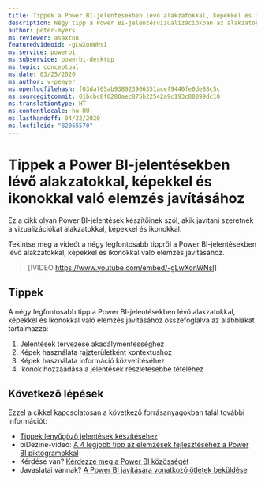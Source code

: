 ```yaml
---
title: Tippek a Power BI-jelentésekben lévő alakzatokkal, képekkel és ikonokkal való elemzés javításához
description: Négy tipp a Power BI-jelentésvizualizációkban az alakzatokat, képeket és ikonokat használó elemzések optimalizálásához a Power BI Desktopban vagy a Power BI szolgáltatásban.
author: peter-myers
ms.reviewer: asaxton
featuredvideoid: -gLwXonWNsI
ms.service: powerbi
ms.subservice: powerbi-desktop
ms.topic: conceptual
ms.date: 03/25/2020
ms.author: v-pemyer
ms.openlocfilehash: f03daf65ab938923906351acef9440fe0de88c5c
ms.sourcegitcommit: 01bcbc8f0280aec875b22542a9c193c80899dc10
ms.translationtype: HT
ms.contentlocale: hu-HU
ms.lasthandoff: 04/22/2020
ms.locfileid: "82065570"
---
```

# <a name="tips-to-improve-analysis-with-shapes-images-and-icons-in-power-bi-reports"></a>Tippek a Power BI-jelentésekben lévő alakzatokkal, képekkel és ikonokkal való elemzés javításához

Ez a cikk olyan Power BI-jelentések készítőinek szól, akik javítani szeretnék a vizualizációkat alakzatokkal, képekkel és ikonokkal.

Tekintse meg a videót a négy legfontosabb tippről a Power BI-jelentésekben lévő alakzatokkal, képekkel és ikonokkal való elemzés javításához.

> [!VIDEO https://www.youtube.com/embed/-gLwXonWNsI]

## <a name="tips"></a>Tippek

A négy legfontosabb tipp a Power BI-jelentésekben lévő alakzatokkal, képekkel és ikonokkal való elemzés javításához összefoglalva az alábbiakat tartalmazza:

1. Jelentések tervezése akadálymentességhez
1. Képek használata rajzterületként kontextushoz
1. Képek használata információ közvetítéséhez
1. Ikonok hozzáadása a jelentések részletesebbé tételéhez

## <a name="next-steps"></a>Következő lépések

Ezzel a cikkel kapcsolatosan a következő forrásanyagokban talál további információt:

- [Tippek lenyűgöző jelentések készítéséhez](../desktop-tips-and-tricks-for-creating-reports.md)
- biDezine-videó: [A 4 legjobb tipp az elemzések fejlesztéséhez a Power BI piktogramokkal](https://www.youtube.com/watch?v=-gLwXonWNsI)
- Kérdése van? [Kérdezze meg a Power BI közösségét](https://community.powerbi.com/)
- Javaslatai vannak? [A Power BI javítására vonatkozó ötletek beküldése](https://ideas.powerbi.com/)
